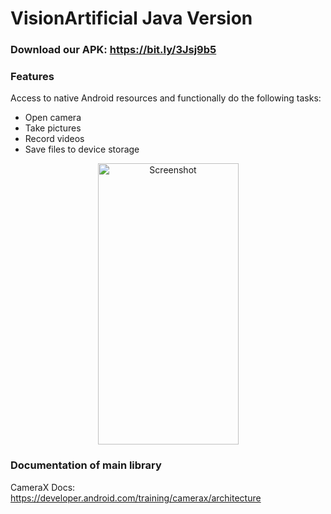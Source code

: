 # VisionArtificial Java Version

### Download our APK: https://bit.ly/3Jsj9b5

### Features
Access to native Android resources and functionally do the following tasks:
- Open camera
- Take pictures
- Record videos
- Save files to device storage

<div align=center>
  <img src="https://user-images.githubusercontent.com/89952475/214481286-05728f5a-0837-4b80-9ff7-88b0b9e248fb.jpg" title="Screenshot" width="225" height="450">
</div>

### Documentation of main library

CameraX Docs:
https://developer.android.com/training/camerax/architecture
